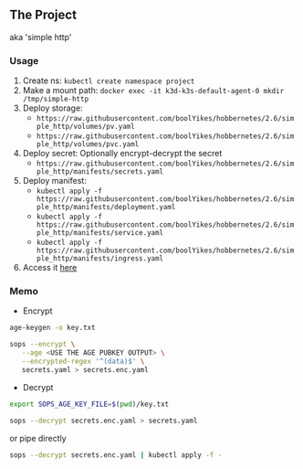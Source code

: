 ## The Project
aka 'simple http'
### Usage
1. Create ns: `kubectl create namespace project`
2. Make a mount path: `docker exec -it k3d-k3s-default-agent-0 mkdir /tmp/simple-http`
3. Deploy storage:
   - `https://raw.githubusercontent.com/boolYikes/hobbernetes/2.6/simple_http/volumes/pv.yaml`
   - `https://raw.githubusercontent.com/boolYikes/hobbernetes/2.6/simple_http/volumes/pvc.yaml`
4. Deploy secret: Optionally encrypt-decrypt the secret
   - `https://raw.githubusercontent.com/boolYikes/hobbernetes/2.6/simple_http/manifests/secrets.yaml`
5. Deploy manifest:
   - `kubectl apply -f https://raw.githubusercontent.com/boolYikes/hobbernetes/2.6/simple_http/manifests/deployment.yaml`
   - `kubectl apply -f https://raw.githubusercontent.com/boolYikes/hobbernetes/2.6/simple_http/manifests/service.yaml`
   - `kubectl apply -f https://raw.githubusercontent.com/boolYikes/hobbernetes/2.6/simple_http/manifests/ingress.yaml`
6. Access it [here](http://localhost:8081)

### Memo
- Encrypt

```bash
age-keygen -o key.txt

sops --encrypt \
   --age <USE THE AGE PUBKEY OUTPUT> \
   --encrypted-regex '^(data)$' \
   secrets.yaml > secrets.enc.yaml
```

- Decrypt

```bash
export SOPS_AGE_KEY_FILE=$(pwd)/key.txt

sops --decrypt secrets.enc.yaml > secrets.yaml
```

or pipe directly 

```bash
sops --decrypt secrets.enc.yaml | kubectl apply -f -
```